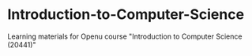 # Introduction-to-Computer-Science
Learning materials for Openu course "Introduction to Computer Science (20441)"
